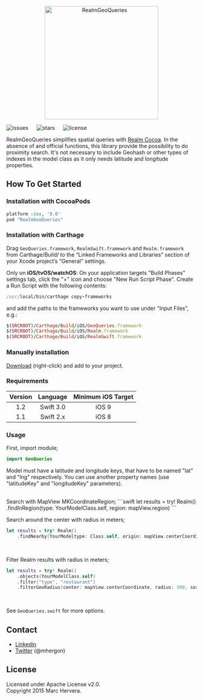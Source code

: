 <p align="center" >
<img src="https://raw.github.com/mhergon/RealmGeoQueries/assets/logo.png" alt="RealmGeoQueries" title="Logo" height=300>
</p>

![issues](https://img.shields.io/github/issues/mhergon/RealmGeoQueries.svg)
&emsp;
![stars](https://img.shields.io/github/stars/mhergon/RealmGeoQueries.svg)
&emsp;
![license](https://img.shields.io/badge/license-Apache%202.0-brightgreen.svg)

RealmGeoQueries simplifies spatial queries with [Realm Cocoa][1]. In the absence of and official functions, this library provide the possibility to do proximity search.
It's not necessary to include Geohash or other types of indexes in the model class as it only needs latitude and longitude properties.

## How To Get Started

### Installation with CocoaPods

```ruby
platform :ios, '9.0'
pod "RealmGeoQueries"
```

### Installation with Carthage

Drag `GeoQueries.framework`, `RealmSwift.framework` and `Realm.framework` from Carthage/Build/ to the “Linked Frameworks and Libraries” section of your Xcode project’s “General” settings.

Only on **iOS/tvOS/watchOS**: On your application targets "Build Phases" settings tab, click the "+" icon and choose "New Run Script Phase". Create a Run Script with the following contents:
```ruby
/usr/local/bin/carthage copy-frameworks
```
and add the paths to the frameworks you want to use under "Input Files", e.g.:
```ruby
$(SRCROOT)/Carthage/Build/iOS/GeoQueries.framework
$(SRCROOT)/Carthage/Build/iOS/Realm.framework
$(SRCROOT)/Carthage/Build/iOS/RealmSwift.framework
```

### Manually installation

[Download](https://github.com/mhergon/RealmGeoQueries/raw/master/GeoQueries.swift) (right-click) and add to your project.

### Requirements

| Version | Language  | Minimum iOS Target  |
|:--------------------:|:---------------------------:|:---------------------------:|
|          1.2         |            Swift 3.0            |            iOS 9            |
|          1.1         |            Swift 2.x            |            iOS 8            |

### Usage

First, import module;
```swift
import GeoQueries
```

Model must have a latitude and longitude keys, that have to be named "lat" and "lng" respectively. You can use another property names (use "latitudeKey" and "longitudeKey" parameters).

<br>
Search with MapView MKCoordinateRegion;
```swift
let results = try! Realm()
    .findInRegion(type: YourModelClass.self, region: mapView.region)
```
<br>

Search around the center with radius in meters;
```swift
let results = try! Realm()
    .findNearby(YourModeltype: Class.self, origin: mapView.centerCoordinate, radius: 500, sortAscending: nil)
```
<br>

Filter Realm results with radius in meters;
```swift
let results = try! Realm()
    .objects(YourModelClass.self)
    .filter("type", "restaurant")
    .filterGeoRadius(center: mapView.centerCoordinate, radius: 500, sortAscending: nil)
```
<br>

See ```GeoQueries.swift``` for more options.

## Contact

- [Linkedin][2]
- [Twitter][3] (@mhergon)

[1]: http://www.realm.io
[2]: https://es.linkedin.com/in/marchervera
[3]: http://twitter.com/mhergon "Marc Hervera"

## License

Licensed under Apache License v2.0.
<br>
Copyright 2015 Marc Hervera.
